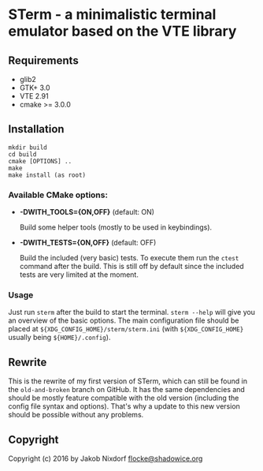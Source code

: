 # STerm - a minimalistic terminal emulator based on the VTE library

## Requirements

* glib2
* GTK+ 3.0
* VTE 2.91
* cmake >= 3.0.0

## Installation

```
mkdir build
cd build
cmake [OPTIONS] ..
make
make install (as root)
```

### Available CMake options:

* **-DWITH_TOOLS={ON,OFF}** (default: ON)

  Build some helper tools (mostly to be used in keybindings).

* **-DWITH_TESTS={ON,OFF}** (default: OFF)

  Build the included (very basic) tests. To execute them run the `ctest` command after the build.
  This is still off by default since the included tests are very limited at the moment.

### Usage

Just run `sterm` after the build to start the terminal. `sterm --help` will give you an overview of
the basic options. The main configuration file should be placed at
`${XDG_CONFIG_HOME}/sterm/sterm.ini` (with `${XDG_CONFIG_HOME}` usually being `${HOME}/.config`).

## Rewrite

This is the rewrite of my first version of STerm, which can still be found in the `old-and-broken`
branch on GitHub. It has the same dependencies and should be mostly feature compatible with the old
version (including the config file syntax and options). That's why a update to this new version
should be possible without any problems.

## Copyright

Copyright (c) 2016 by Jakob Nixdorf <flocke@shadowice.org>

